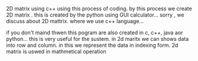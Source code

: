 2D matrix using c++ using this process of coding.
by this process we create 2D matrix .
this is created by the python using GUI calculator...
sorry , we discuss about 2D mattrix. where we use c++ language...

if you don't maind thwen this pogram are also created in c, c++, java aor python...
this is very useful for the sustem.
in 2d maritx we can shows data into row and column.
in this we represent the data in indexing form. 
2d matrix is uswed in mathmetical operation
